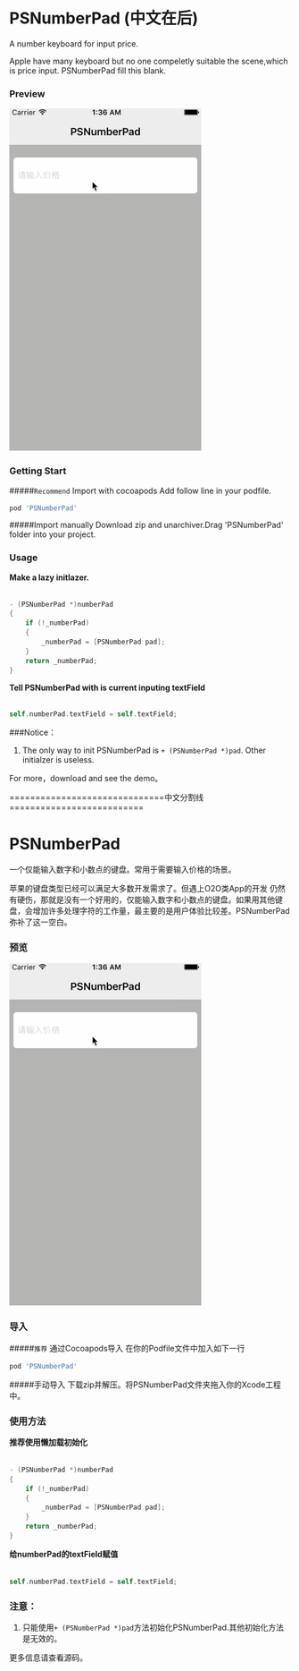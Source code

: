 # PSNumberPad (中文在后)
A number keyboard for input price.

Apple have many keyboard but no one compeletly suitable the scene,which is price input.
PSNumberPad fill this blank.

### Preview 
![image](https://raw.githubusercontent.com/DeveloperPans/PSNumberPad/master/PSNumberPad.gif)

### Getting Start

#####`Recommend` Import with cocoapods
Add follow line in your podfile.

```ruby
pod 'PSNumberPad'  
```   
#####Import manually
Download zip and unarchiver.Drag 'PSNumberPad' folder into your project.


### Usage
**Make a lazy initlazer.**

 
```objective-c @property (nonatomic, strong) PSNumberPad *numberPad;

- (PSNumberPad *)numberPad
{
    if (!_numberPad)
    {
        _numberPad = [PSNumberPad pad];
    }
    return _numberPad;
}
```
 
**Tell PSNumberPad with is current inputing textField**

```objective-c

self.numberPad.textField = self.textField;

```

###Notice：
1. The only way to init PSNumberPad is `+ (PSNumberPad *)pad`. Other initialzer is useless.

For more，download and see the demo。

==============================中文分割线==========================

# PSNumberPad
一个仅能输入数字和小数点的键盘。常用于需要输入价格的场景。

苹果的键盘类型已经可以满足大多数开发需求了。但遇上O2O类App的开发 仍然有硬伤，那就是没有一个好用的，仅能输入数字和小数点的键盘。如果用其他键盘，会增加许多处理字符的工作量，最主要的是用户体验比较差。PSNumberPad弥补了这一空白。

### 预览 
![image](https://raw.githubusercontent.com/DeveloperPans/PSNumberPad/master/PSNumberPad.gif)

### 导入

#####`推荐` 通过Cocoapods导入
在你的Podfile文件中加入如下一行

```ruby
pod 'PSNumberPad'
```

#####手动导入
下载zip并解压。将PSNumberPad文件夹拖入你的Xcode工程中。


### 使用方法
**推荐使用懒加载初始化**
 
```objective-c @property (nonatomic, strong) PSNumberPad *numberPad;

- (PSNumberPad *)numberPad
{
    if (!_numberPad)
    {
        _numberPad = [PSNumberPad pad];
    }
    return _numberPad;
}
```
 
**给numberPad的textField赋值**

```objective-c

self.numberPad.textField = self.textField;

```


### 注意：
1. 只能使用`+ (PSNumberPad *)pad`方法初始化PSNumberPad.其他初始化方法是无效的。

更多信息请查看源码。